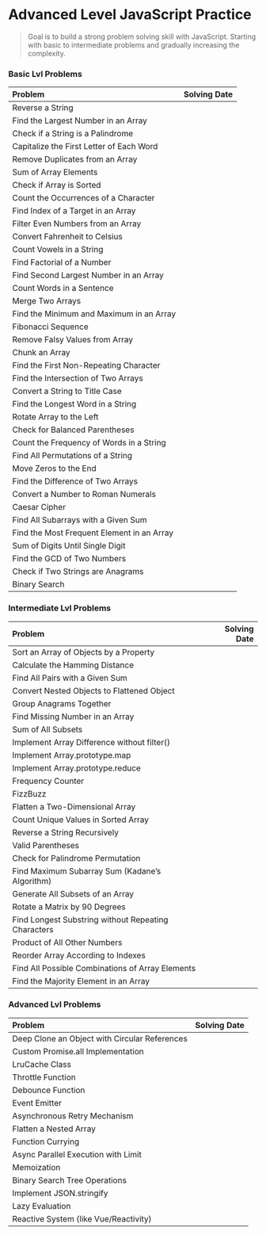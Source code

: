 # Advanced Level JavaScript Practice

> Goal is to build a strong problem solving skill with JavaScript. Starting with basic to intermediate problems and gradually increasing the complexity.

### Basic Lvl Problems

| Problem                                    | Solving Date |
| :----------------------------------------- | -----------: |
| Reverse a String                           |              |
| Find the Largest Number in an Array        |              |
| Check if a String is a Palindrome          |              |
| Capitalize the First Letter of Each Word   |              |
| Remove Duplicates from an Array            |              |
| Sum of Array Elements                      |              |
| Check if Array is Sorted                   |              |
| Count the Occurrences of a Character       |              |
| Find Index of a Target in an Array         |              |
| Filter Even Numbers from an Array          |              |
| Convert Fahrenheit to Celsius              |              |
| Count Vowels in a String                   |              |
| Find Factorial of a Number                 |              |
| Find Second Largest Number in an Array     |              |
| Count Words in a Sentence                  |              |
| Merge Two Arrays                           |              |
| Find the Minimum and Maximum in an Array   |              |
| Fibonacci Sequence                         |              |
| Remove Falsy Values from Array             |              |
| Chunk an Array                             |              |
| Find the First Non-Repeating Character     |              |
| Find the Intersection of Two Arrays        |              |
| Convert a String to Title Case             |              |
| Find the Longest Word in a String          |              |
| Rotate Array to the Left                   |              |
| Check for Balanced Parentheses             |              |
| Count the Frequency of Words in a String   |              |
| Find All Permutations of a String          |              |
| Move Zeros to the End                      |              |
| Find the Difference of Two Arrays          |              |
| Convert a Number to Roman Numerals         |              |
| Caesar Cipher                              |              |
| Find All Subarrays with a Given Sum        |              |
| Find the Most Frequent Element in an Array |              |
| Sum of Digits Until Single Digit           |              |
| Find the GCD of Two Numbers                |              |
| Check if Two Strings are Anagrams          |              |
| Binary Search                              |              |

### Intermediate Lvl Problems

| Problem                                             | Solving Date |
| :-------------------------------------------------- | -----------: |
| Sort an Array of Objects by a Property              |              |
| Calculate the Hamming Distance                      |              |
| Find All Pairs with a Given Sum                     |              |
| Convert Nested Objects to Flattened Object          |              |
| Group Anagrams Together                             |              |
| Find Missing Number in an Array                     |              |
| Sum of All Subsets                                  |              |
| Implement Array Difference without filter()         |              |
| Implement Array.prototype.map                       |              |
| Implement Array.prototype.reduce                    |              |
| Frequency Counter                                   |              |
| FizzBuzz                                            |              |
| Flatten a Two-Dimensional Array                     |              |
| Count Unique Values in Sorted Array                 |              |
| Reverse a String Recursively                        |              |
| Valid Parentheses                                   |              |
| Check for Palindrome Permutation                    |              |
| Find Maximum Subarray Sum (Kadane’s Algorithm)      |              |
| Generate All Subsets of an Array                    |              |
| Rotate a Matrix by 90 Degrees                       |              |
| Find Longest Substring without Repeating Characters |              |
| Product of All Other Numbers                        |              |
| Reorder Array According to Indexes                  |              |
| Find All Possible Combinations of Array Elements    |              |
| Find the Majority Element in an Array               |              |

### Advanced Lvl Problems

| Problem                                       | Solving Date |
| :-------------------------------------------- | -----------: |
| Deep Clone an Object with Circular References |              |
| Custom Promise.all Implementation             |              |
| LruCache Class                                |              |
| Throttle Function                             |              |
| Debounce Function                             |              |
| Event Emitter                                 |              |
| Asynchronous Retry Mechanism                  |              |
| Flatten a Nested Array                        |              |
| Function Currying                             |              |
| Async Parallel Execution with Limit           |              |
| Memoization                                   |              |
| Binary Search Tree Operations                 |              |
| Implement JSON.stringify                      |              |
| Lazy Evaluation                               |              |
| Reactive System (like Vue/Reactivity)         |              |

